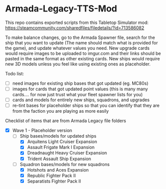 # Armada-Legacy-TTS-Mod

This repo contains exported scripts from this Tabletop Simulator mod: https://steamcommunity.com/sharedfiles/filedetails/?id=713586082

To make balance changes, go to the Armada Spawner file, search for the ship that you want to update (The name should match what is provided for the game), and update whatever values you need.
New upgrade cards would require images to be uploaded to imgur.com and their links should be pasted in the same format as other existing cards.
New ships would require new 3D models unless you feel like using existing ones as placeholder.

Todo list:
- [ ] need images for existing ship bases that got updated (eg. MC80s)
- [ ] images for cards that got updated point values (this is many many cards.... for now just trust what your fleet spawner lists for you)
- [ ] cards and models for entirely new ships, squadrons, and upgrades
- [ ] re-tint bases for placeholder ships so that you can identify that they are from the faction you are playing as more easily

Checklist of items that are from Armada Legacy file folders
- [x] Wave 1 - Placeholder version
  - [ ] Ship bases/models for updated ships
    - [x] Arquitens Light Cruiser Expansion
    - [x] Assault Frigate Mark I Expansion
    - [x] Dreadnaught Heavy Cruiser Expansion
    - [x] Trident Assault Ship Expansion
  - [ ] Squadron bases/models for new squadrons
    - [x] Hotshots and Aces Expansion
    - [x] Republic Fighter Pack II
    - [x] Separatists Fighter Pack II

